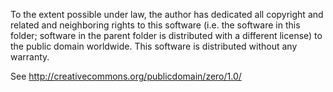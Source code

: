 To the extent possible under law, the author has dedicated all copyright
and related and neighboring rights to this software (i.e. the software
in this folder; software in the parent folder is distributed with a
different license) to the public domain worldwide. This software is 
distributed without any warranty.

See <http://creativecommons.org/publicdomain/zero/1.0/>
